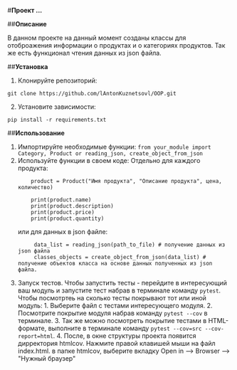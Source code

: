 #**Проект ...**

##**Описание**

В данном проекте на данный момент созданы классы для отоброажения информации о продуктах и о категориях продуктов. Так же есть функционал чтения данных из json файла.

##**Установка**

1. Клонируйте репозиторий:
```
git clone https://github.com/lAntonKuznetsovl/OOP.git
```
2. Установите зависимости:
```
pip install -r requirements.txt
```

##**Использование**

1. Импортируйте необходимые функции:
        ```
        from your_module import Category, Product or reading_json, create_object_from_json
        ```
2. Используйте функции в своем коде:
    Отдельно для каждого продукта:
    ```
        product = Product("Имя продукта", "Описание продукта", цена, количество)

        print(product.name)
        print(product.description)
        print(product.price)
        print(product.quantity)
   ```
   или для данных в json файле:
   ```
        data_list = reading_json(path_to_file) # получение данных из json файла
        classes_objects = create_object_from_json(data_list) # получение объектов класса на основе данных полученных из json файла.
    ```
4. Запуск тестов.
      Чтобы запустить тесты - перейдите в интересующий ваш модуль и запустите тест набрав в терминале команду `pytest`.
      Чтобы посмотртеь на сколько тесты покрывают тот или иной модуль:
          1. Выберите файл с тестами интересующего модуля.
          2. Посмотрите покрытие модуля набрав команду `pytest --cov` в терминале.
          3. Так же можно посмотреть покрытие тестами в HTML-формате, выполните в терминале команду `pytest --cov=src --cov-report=html`.
          4. После, в окне структуры проекта появится дирректория htmlcov. Нажмите правой клавишей мыши на файл index.html. в папке htmlcov, выберите вкладку Open in --> Browser --> "Нужный браузер"

          
